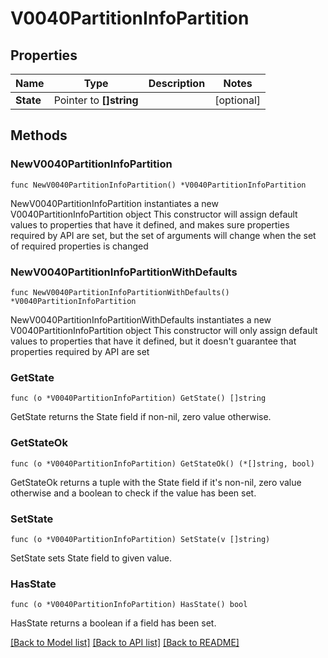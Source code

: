 # V0040PartitionInfoPartition

## Properties

Name | Type | Description | Notes
------------ | ------------- | ------------- | -------------
**State** | Pointer to **[]string** |  | [optional] 

## Methods

### NewV0040PartitionInfoPartition

`func NewV0040PartitionInfoPartition() *V0040PartitionInfoPartition`

NewV0040PartitionInfoPartition instantiates a new V0040PartitionInfoPartition object
This constructor will assign default values to properties that have it defined,
and makes sure properties required by API are set, but the set of arguments
will change when the set of required properties is changed

### NewV0040PartitionInfoPartitionWithDefaults

`func NewV0040PartitionInfoPartitionWithDefaults() *V0040PartitionInfoPartition`

NewV0040PartitionInfoPartitionWithDefaults instantiates a new V0040PartitionInfoPartition object
This constructor will only assign default values to properties that have it defined,
but it doesn't guarantee that properties required by API are set

### GetState

`func (o *V0040PartitionInfoPartition) GetState() []string`

GetState returns the State field if non-nil, zero value otherwise.

### GetStateOk

`func (o *V0040PartitionInfoPartition) GetStateOk() (*[]string, bool)`

GetStateOk returns a tuple with the State field if it's non-nil, zero value otherwise
and a boolean to check if the value has been set.

### SetState

`func (o *V0040PartitionInfoPartition) SetState(v []string)`

SetState sets State field to given value.

### HasState

`func (o *V0040PartitionInfoPartition) HasState() bool`

HasState returns a boolean if a field has been set.


[[Back to Model list]](../README.md#documentation-for-models) [[Back to API list]](../README.md#documentation-for-api-endpoints) [[Back to README]](../README.md)


